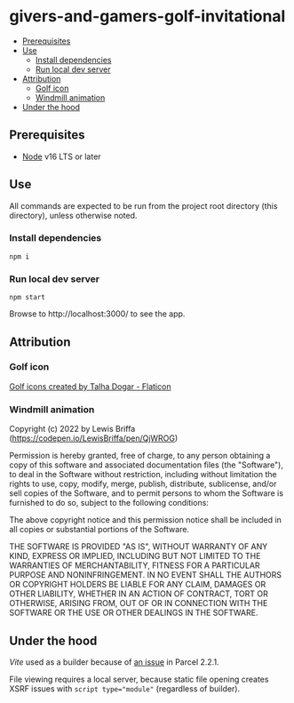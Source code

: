 # givers-and-gamers-golf-invitational

- [Prerequisites](#prerequisites)
- [Use](#use)
  - [Install dependencies](#install-dependencies)
  - [Run local dev server](#run-local-dev-server)
- [Attribution](#attribution)
  - [Golf icon](#golf-icon)
  - [Windmill animation](#windmill-animation)
- [Under the hood](#under-the-hood)

## Prerequisites
* [Node](https://nodejs.org/en/download/) v16 LTS or later


## Use
All commands are expected to be run from the project root directory
(this directory), unless otherwise noted.

### Install dependencies
```shell
npm i
```

### Run local dev server
```shell
npm start
```
Browse to http://localhost:3000/ to see the app.

## Attribution

### Golf icon
<a href="https://www.flaticon.com/free-icons/golf" title="golf icons">Golf icons created by Talha Dogar - Flaticon</a>

### Windmill animation
Copyright (c) 2022 by Lewis Briffa (https://codepen.io/LewisBriffa/pen/QjWROG)

Permission is hereby granted, free of charge, to any person obtaining a copy of this software and associated documentation files (the "Software"), to deal in the Software without restriction, including without limitation the rights to use, copy, modify, merge, publish, distribute, sublicense, and/or sell copies of the Software, and to permit persons to whom the Software is furnished to do so, subject to the following conditions:

The above copyright notice and this permission notice shall be included in all copies or substantial portions of the Software.

THE SOFTWARE IS PROVIDED "AS IS", WITHOUT WARRANTY OF ANY KIND, EXPRESS OR IMPLIED, INCLUDING BUT NOT LIMITED TO THE WARRANTIES OF MERCHANTABILITY, FITNESS FOR A PARTICULAR PURPOSE AND NONINFRINGEMENT. IN NO EVENT SHALL THE AUTHORS OR COPYRIGHT HOLDERS BE LIABLE FOR ANY CLAIM, DAMAGES OR OTHER LIABILITY, WHETHER IN AN ACTION OF CONTRACT, TORT OR OTHERWISE, ARISING FROM, OUT OF OR IN CONNECTION WITH THE SOFTWARE OR THE USE OR OTHER DEALINGS IN THE SOFTWARE.

## Under the hood

*Vite* used as a builder because of
[an issue](https://github.com/parcel-bundler/parcel/issues/7574) in Parcel
2.2.1.

File viewing requires a local server, because static file opening creates
XSRF issues with `script type="module"` (regardless of builder).